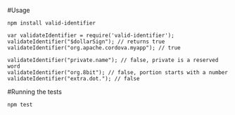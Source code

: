 <!--
#
# Licensed to the Apache Software Foundation (ASF) under one
# or more contributor license agreements.  See the NOTICE file
# distributed with this work for additional information
# regarding copyright ownership.  The ASF licenses this file
# to you under the Apache License, Version 2.0 (the
# "License"); you may not use this file except in compliance
# with the License.  You may obtain a copy of the License at
#
# http://www.apache.org/licenses/LICENSE-2.0
#
# Unless required by applicable law or agreed to in writing,
# software distributed under the License is distributed on an
# "AS IS" BASIS, WITHOUT WARRANTIES OR CONDITIONS OF ANY
#  KIND, either express or implied.  See the License for the
# specific language governing permissions and limitations
# under the License.
#
-->

#Usage

	npm install valid-identifier

	var validateIdentifier = require('valid-identifier');
	validateIdentifier("$dollarSign"); // returns true
	validateIdentifier("org.apache.cordova.myapp"); // true
	
	validateIdentifier("private.name"); // false, private is a reserved word
	validateIdentifier("org.8bit"); // false, portion starts with a number
	validateIdentifier("extra.dot."); // false



#Running the tests

	npm test